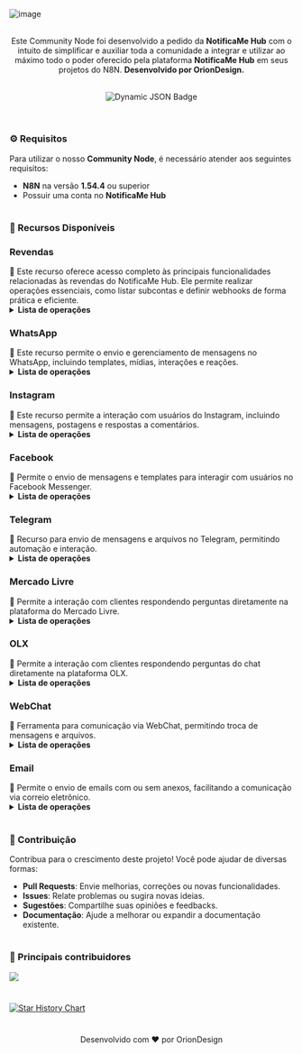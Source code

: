 ![image](https://github.com/user-attachments/assets/23ac406d-93eb-45d1-938e-4f4e5dba882e)

<p align="center"><br>
Este Community Node foi desenvolvido a pedido da <b>NotificaMe Hub</b> com o intuito de simplificar e auxiliar toda a comunidade a integrar e utilizar ao máximo todo o poder oferecido pela plataforma <b>NotificaMe Hub</b> em seus projetos do N8N. <b>Desenvolvido por OrionDesign.</b>
</p>
<br>
	
<div align="center">
  <img src="https://img.shields.io/badge/dynamic/json?url=https%3A%2F%2Fapi.npmjs.org%2Fdownloads%2Fpoint%2Flast-year%2Fn8n-nodes-notificame-hub&query=downloads&style=for-the-badge&label=Total%20de%20Downloads&labelColor=%230d1117&color=%23359514&cacheSeconds=30&link=https%3A%2F%2Fwww.npmjs.com%2Fpackage%2Fn8n-nodes-notificame-hub" alt="Dynamic JSON Badge">
</div>
<br>
</p>


<h1></h1>

<h3>⚙️ Requisitos</h3>

Para utilizar o nosso **Community Node**, é necessário atender aos seguintes requisitos:  
- **N8N** na versão **1.54.4** ou superior  
- Possuir uma conta no **NotificaMe Hub**  

<h1></h1>

<h3>📌 Recursos Disponíveis</h3>

<h3>Revendas</h3>
🔧 Este recurso oferece acesso completo às principais funcionalidades relacionadas às revendas do NotificaMe Hub. Ele permite realizar operações essenciais, como listar subcontas e definir webhooks de forma prática e eficiente.
<br>
<details>
  <summary><b>Lista de operações</b></summary>
	<details><summary>✅ <b>Listar Subcontas</b></summary></details>
 	<details><summary>✅ <b>Definir Webhook</b></summary></details>
</details>

<h3>WhatsApp</h3>
📱 Este recurso permite o envio e gerenciamento de mensagens no WhatsApp, incluindo templates, mídias, interações e reações.
<br>
<details>
  <summary><b>Lista de operações</b></summary>
  <details><summary>✅ <b>Listar templates</b></summary></details>
  <details><summary>✅ <b>Enviar template - Sem parâmetros</b></summary></details>
  <details><summary>✅ <b>Enviar template - Com parâmetros (tipo número/positional)</b></summary></details>
  <details><summary>✅ <b>Enviar template - Com parâmetros (tipo nome/named)</b></summary></details>
  <details><summary>✅ <b>Enviar uma mensagem de texto</b></summary></details>
  <details><summary>✅ <b>Enviar uma mensagem de áudio</b></summary></details>
  <details><summary>✅ <b>Enviar um sticker</b></summary></details>
  <details><summary>✅ <b>Enviar um arquivo (documentos, imagens, vídeos…)</b></summary></details>
  <details><summary>✅ <b>Enviar localização</b></summary></details>
  <details><summary>✅ <b>Enviar mensagem interativa com botões</b></summary></details>
  <details><summary>✅ <b>Enviar mensagem interativa com listas</b></summary></details>
  <details><summary>✅ <b>Enviar mensagem interativa com link / CTA</b></summary></details>
  <details><summary>✅ <b>Reagir a uma mensagem</b></summary></details>
  <details><summary>✅ <b>Responder uma mensagem</b></summary></details>
</details>

<h3>Instagram</h3>
📸 Este recurso permite a interação com usuários do Instagram, incluindo mensagens, postagens e respostas a comentários.
<br>
<details>
  <summary><b>Lista de operações</b></summary>
  <details><summary>✅ <b>Enviar uma mensagem de texto</b></summary></details>
  <details><summary>✅ <b>Enviar uma mensagem de áudio</b></summary></details>
  <details><summary>✅ <b>Enviar um arquivo (imagens, vídeos…)</b></summary></details>
  <details><summary>✅ <b>Responder um comentário</b></summary></details>
  <details><summary>✅ <b>Enviar template de botões</b></summary></details>
  <details><summary>✅ <b>Fazer uma publicação</b></summary></details>
  <details><summary>✅ <b>Listar postagens da conta</b></summary></details>
</details>

<h3>Facebook</h3>
📘 Permite o envio de mensagens e templates para interagir com usuários no Facebook Messenger.
<br>
<details>
  <summary><b>Lista de operações</b></summary>
  <details><summary>✅ <b>Enviar uma mensagem de texto</b></summary></details>
  <details><summary>✅ <b>Enviar uma mensagem de áudio</b></summary></details>
  <details><summary>✅ <b>Enviar um arquivo (imagens, vídeos…)</b></summary></details>
  <details><summary>✅ <b>Enviar um template genérico</b></summary></details>
  <details><summary>✅ <b>Enviar um template de botão</b></summary></details>
  <details><summary>✅ <b>Enviar um template de mídia</b></summary></details>
</details>

<h3>Telegram</h3>
📲 Recurso para envio de mensagens e arquivos no Telegram, permitindo automação e interação.
<br>
<details>
  <summary><b>Lista de operações</b></summary>
  <details><summary>✅ <b>Enviar uma mensagem de texto</b></summary></details>
  <details><summary>✅ <b>Enviar uma mensagem de áudio</b></summary></details>
  <details><summary>✅ <b>Enviar um arquivo (documento, imagens, vídeos…)</b></summary></details>
</details>

<h3>Mercado Livre</h3>
🤝 Permite a interação com clientes respondendo perguntas diretamente na plataforma do Mercado Livre.
<br>
<details>
  <summary><b>Lista de operações</b></summary>
  <details><summary>❌ <b>Responder uma pergunta</b></summary></details>
</details>

<h3>OLX</h3>
💬 Permite a interação com clientes respondendo perguntas do chat diretamente na plataforma OLX.
<br>
<details>
  <summary><b>Lista de operações</b></summary>
  <details><summary>❌ <b>Enviar mensagem</b></summary></details>
</details>

<h3>WebChat</h3>
💬 Ferramenta para comunicação via WebChat, permitindo troca de mensagens e arquivos.
<br>
<details>
  <summary><b>Lista de operações</b></summary>
  <details><summary>✅ <b>Enviar uma mensagem de texto</b></summary></details>
  <details><summary>✅ <b>Enviar um arquivo (documento, imagens, vídeos…)</b></summary></details>
</details>

<h3>Email</h3>
📧 Permite o envio de emails com ou sem anexos, facilitando a comunicação via correio eletrônico.
<br>
<details>
  <summary><b>Lista de operações</b></summary>
  <details><summary>❌ <b>Enviar um email (somente texto)</b></summary></details>
  <details><summary>❌ <b>Enviar um email (com arquivos)</b></summary></details>
</details>

<h1></h1>

<h3>🤝 Contribuição</h3>

Contribua para o crescimento deste projeto! Você pode ajudar de diversas formas:  
- **Pull Requests**: Envie melhorias, correções ou novas funcionalidades.  
- **Issues**: Relate problemas ou sugira novas ideias.  
- **Sugestões**: Compartilhe suas opiniões e feedbacks.  
- **Documentação**: Ajude a melhorar ou expandir a documentação existente.  

<h1></h1>

<h3>📌 Principais contribuidores</h3>
<a align="center" href="https://github.com/oriondesign2015/n8n-nodes-notificame-hub/graphs/contributors">
  <img src="https://contrib.rocks/image?repo=oriondesign2015/n8n-nodes-notificame-hub" />
</a>

<h1></h1>
<a href="https://star-history.com/#oriondesign2015/n8n-nodes-notificame-hub&Date">
 <picture>
   <source media="(prefers-color-scheme: dark)" srcset="https://api.star-history.com/svg?repos=oriondesign2015/n8n-nodes-notificame-hub&type=Date&theme=dark" />
   <source media="(prefers-color-scheme: light)" srcset="https://api.star-history.com/svg?repos=oriondesign2015/n8n-nodes-notificame-hub&type=Date" />
   <img alt="Star History Chart" src="https://api.star-history.com/svg?repos=oriondesign2015/n8n-nodes-notificame-hub&type=Date" />
 </picture>
</a>

<h1></h1>
<p align="center">
Desenvolvido com ❤️ por OrionDesign
</p>
